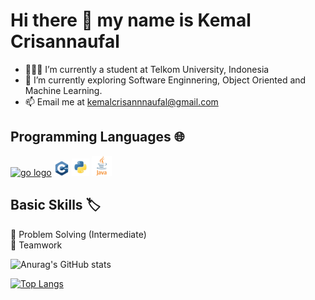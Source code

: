 <!-- - 👋 Hi, I’m @kemalcrisannaufal
- 👀 I’m interested in ...
- 🌱 I’m currently learning ...
- 💞️ I’m looking to collaborate on ...
- 📫 How to reach me ... -->

<!---
kemalcrisannaufal/kemalcrisannaufal is a ✨ special ✨ repository because its `README.md` (this file) appears on your GitHub profile.
You can click the Preview link to take a look at your changes.
--->

# Hi there 👋 my name is Kemal Crisannaufal

- 👨🏽‍💻 I’m currently a student at Telkom University, Indonesia
- 🌱 I’m currently exploring Software Enginnering, Object Oriented and Machine Learning. 
- 📫 Email me at [kemalcrisannnaufal@gmail.com](mailto:kemalcrisannnaufal@gmail.com)

## Programming Languages 🌐

 [<img src="https://raw.githubusercontent.com/Delta456/Delta456/master/img/golang.png" alt="go logo" width="38">](https://golang.org/)   [<img src="https://raw.githubusercontent.com/github/explore/80688e429a7d4ef2fca1e82350fe8e3517d3494d/topics/cpp/cpp.png" alt="cpp logo" width="24">](https://isocpp.org/)    [<img src="https://raw.githubusercontent.com/github/explore/80688e429a7d4ef2fca1e82350fe8e3517d3494d/topics/python/python.png" alt="python logo" width="28">](https://www.python.org/)  [<img src="https://raw.githubusercontent.com/github/explore/80688e429a7d4ef2fca1e82350fe8e3517d3494d/topics/java/java.png" alt="java logo" width="32">](https://www.google.com/url?sa=i&url=https%3A%2F%2F1000logos.net%2Fjava-logo%2F&psig=AOvVaw2mdTwmbql-JJSmkHBeABV_&ust=1703863819175000&source=images&cd=vfe&ved=0CBEQjRxqFwoTCNiOn7-5soMDFQAAAAAdAAAAABAE)

 
## Basic Skills 🏷️
 📌 Problem Solving (Intermediate)  
 📌 Teamwork

![Anurag's GitHub stats](https://github-readme-stats.vercel.app/api?username=kemalcrisannaufal&show_icons=true&theme=radical)

[![Top Langs](https://github-readme-stats.vercel.app/api/top-langs/?username=kemalcrisannaufal&layout=compact)](https://github.com/anuraghazra/github-readme-stats)


